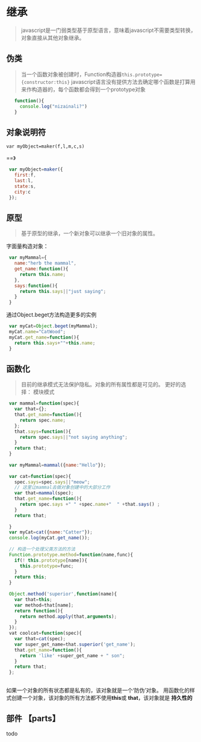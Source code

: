# 继承
> javascript是一门弱类型基于原型语言，意味着javascript不需要类型转换，对象直接从其他对象继承。

## 伪类
> 当一个函数对象被创建时，Function构造器`this.prototype={constructor:this}`
> javascript语言没有提供方法去确定哪个函数是打算用来作构造器的，每个函数都会得到一个prototype对象

```javascript
   function(){
     console.log("nizainali?")
   }
```

## 对象说明符
`var myObject=maker(f,l,m,c,s)`

==》

``` javascript
 var myObject=maker({
   first:f,
   last:l,
   state:s,
   city:c
 });
```

## 原型
> 基于原型的继承，一个新对象可以继承一个旧对象的属性。

字面量构造对象：
``` javascript
 var myMammal={
   name:"herb the mammal",
   get_name:function(){
     return this.name;
   },
   says:function(){
     return this.says||"just saying";
   }
 }
```
通过Object.beget方法构造更多的实例
``` javascript
 var myCat=Object.beget(myMammal);
 myCat.name="CatWood";
 myCat.get_name=function(){
   return this.says+""+this.name;
 }
```

## 函数化
> 目前的继承模式无法保护隐私。对象的所有属性都是可见的。
> 更好的选择： 模块模式

``` javascript
 var mammal=function(spec){
   var that={};
   that.get_name=function(){
     return spec.name;
   };
   that.says=function(){
     return spec.says||"not saying anything";
   }
   return that;
 }
 
 var myMammal=mammal({name:"Hello"});
 
 var cat=function(spec){
   spec.says=spec.says||"meow";
   // 这里让mammal去做对象创建中的大部分工作
   var that=mammal(spec);
   that.get_name=function(){
     return spec.says +" " +spec.name+"  " +that.says() ;
   }
   return that;
   
 }
 var myCat=cat({name:"Catter"});
 console.log(myCat.get_name());
 
 // 构造一个处理父类方法的方法
 Function.prototype.method=function(name,func){
   if(! this.prototype[name]){
     this.prototype=func;
   }
   return this;
 }
 
 Object.method('superior',function(name){
   var that=this;
   var method=that[name];
   return function(){
     return method.apply(that,arguments);
   }
 });
 vat coolcat=function(spec){
   var that=cat(spec);
   var super_get_name=that.superior('get_name');
   that.get_name=function(){
     return 'like' +super_get_name + " son";
   }
   return that;
 };
 
```

如果一个对象的所有状态都是私有的，该对象就是一个‘防伪’对象。
用函数化的样式创建一个对象，该对象的所有方法都不使用**this**或 **that**，该对象就是 **持久性的**

## 部件 【parts】
todo



